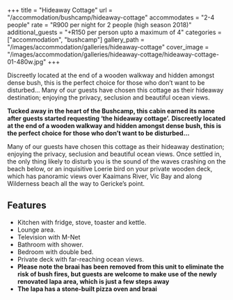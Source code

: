+++
title = "Hideaway Cottage"
url = "/accommodation/bushcamp/hideaway-cottage"
accommodates = "2-4 people"
rate = "R900 per night for 2 people (high season 2018)"
additional_guests = "+R150 per person upto a maximum of 4"
categories = ["accommodation", "bushcamp"]
gallery_path = "/images/accommodation/galleries/hideaway-cottage"
cover_image = "/images/accommodation/galleries/hideaway-cottage/hideaway-cottage-01-480w.jpg"
+++

Discreetly located at the end of a wooden walkway and hidden amongst dense bush, this is the perfect choice for those who don’t want to be disturbed… Many of our guests have chosen this cottage as their hideaway destination; enjoying the privacy, seclusion and beautiful ocean views.
<!--more-->
**Tucked away in the heart of the Bushcamp, this cabin earned its name after guests started requesting ‘the hideaway cottage’.** **Discreetly located at the end of a wooden walkway and hidden amongst dense bush, this is the perfect choice for those who don’t want to be disturbed…**

Many of our guests have chosen this cottage as their hideaway destination; enjoying the privacy, seclusion and beautiful ocean views. Once settled in, the only thing likely to disturb you is the sound of the waves crashing on the beach below, or an inquisitive Loerie bird on your private wooden deck, which has panoramic views over Kaaimans River, Vic Bay and along Wilderness beach all the way to Gericke’s point.

## Features

*   Kitchen with fridge, stove, toaster and kettle.
*   Lounge area.
*   Television with M-Net
*   Bathroom with shower.
*   Bedroom with double bed.
*   Private deck with far-reaching ocean views.
*   **Please note the braai has been removed from this unit to eliminate the risk of bush fires, but guests are welcome to make use of the newly renovated lapa area, which is just a few steps away**
*   **The lapa has a stone-built pizza oven and braai**